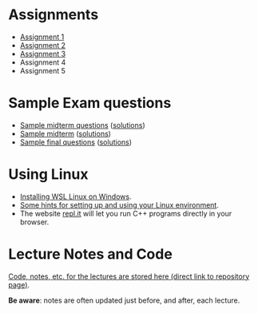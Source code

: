 # Assignments

- [Assignment 1](assignments/a1)
- [Assignment 2](assignments/a2)
- [Assignment 3](assignments/a3)
- Assignment 4
- Assignment 5

# Sample Exam questions

- [Sample midterm questions](sample_midterm_questions/225_midterm_sample_questions.pdf) ([solutions](sample_midterm_questions/225_midterm_sample_questions_sol.pdf))
- [Sample midterm](sample_midterm_questions/225_midterm_BBY_summer2023.pdf) ([solutions](sample_midterm_questions/225_midterm_BBY_summer2023_sol.pdf))
- [Sample final questions](sample_final_questions/final_sample_questions.pdf) ([solutions](sample_final_questions/final_sample_questions_sol.pdf))

# Using Linux

- [Installing WSL Linux on Windows](using_linux/installing_wsl_linux_on_windows.md).
- [Some hints for setting up and using your Linux environment](using_linux/README.md).
- The website [repl.it](https://repl.it) will let you run C++ programs directly
  in your browser.

# Lecture Notes and Code

[Code, notes, etc. for the lectures are stored here (direct link to repository page)](https://github.com/tjd1234/cmpt225fall2023/tree/main/lecture_notes).

**Be aware**: notes are often updated just before, and after, each lecture.
